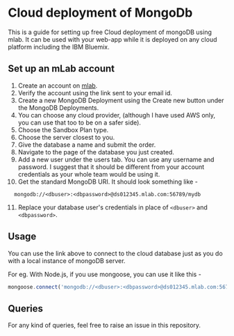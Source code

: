 # Cloud deployment of MongoDb

This is a guide for setting up free Cloud deployment of mongoDB using mlab. It can be used with your web-app while it is deployed on any cloud platform including the IBM Bluemix.

## Set up an mLab account

1. Create an account on [mlab](https://mlab.com/).
2. Verify the account using the link sent to your email id.
3. Create a new MongoDB Deployment using the Create new button under the MongoDB Deployments.
4. You can choose any cloud provider, (although I have used AWS only, you can use that too to be on a safer side).
5. Choose the Sandbox Plan type.
6. Choose the server closest to you.
7. Give the database a name and submit the order.
8. Navigate to the page of the database you just created.
9. Add a new user under the users tab. You can use any username and password. I suggest that it should be different from your account credentials as your whole team would be using it.
10. Get the standard MongoDB URI. It should look something like -
```
  mongodb://<dbuser>:<dbpassword>@ds012345.mlab.com:56789/mydb
```
11. Replace your database user's credentials in place of `<dbuser>` and `<dbpassword>`.

## Usage

You can use the link above to connect to the cloud database just as you do with a local instance of mongoDB server.

For eg.
With Node.js, if you use mongoose, you can use it like this -

```javascript
mongoose.connect('mongodb://<dbuser>:<dbpassword>@ds012345.mlab.com:56789/mydb');
```

## Queries

For any kind of queries, feel free to raise an issue in this repository.
